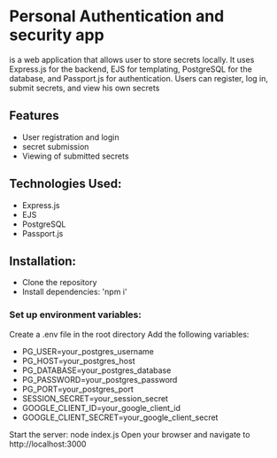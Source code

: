# Personal Authentication and security app
is a web application that allows user to store secrets locally. It uses Express.js for the backend, EJS for templating, PostgreSQL for the database, and Passport.js for authentication. Users can register, log in, submit secrets, and view his own secrets 

## Features
- User registration and login
- secret submission
- Viewing of submitted secrets
## Technologies Used:

- Express.js
- EJS
- PostgreSQL
- Passport.js

## Installation:
- Clone the repository
- Install dependencies: 'npm i'

### Set up environment variables:
Create a .env file in the root directory
Add the following variables:

- PG_USER=your_postgres_username
- PG_HOST=your_postgres_host
- PG_DATABASE=your_postgres_database
- PG_PASSWORD=your_postgres_password
- PG_PORT=your_postgres_port
- SESSION_SECRET=your_session_secret
- GOOGLE_CLIENT_ID=your_google_client_id
- GOOGLE_CLIENT_SECRET=your_google_client_secret

Start the server: node index.js
Open your browser and navigate to http://localhost:3000
